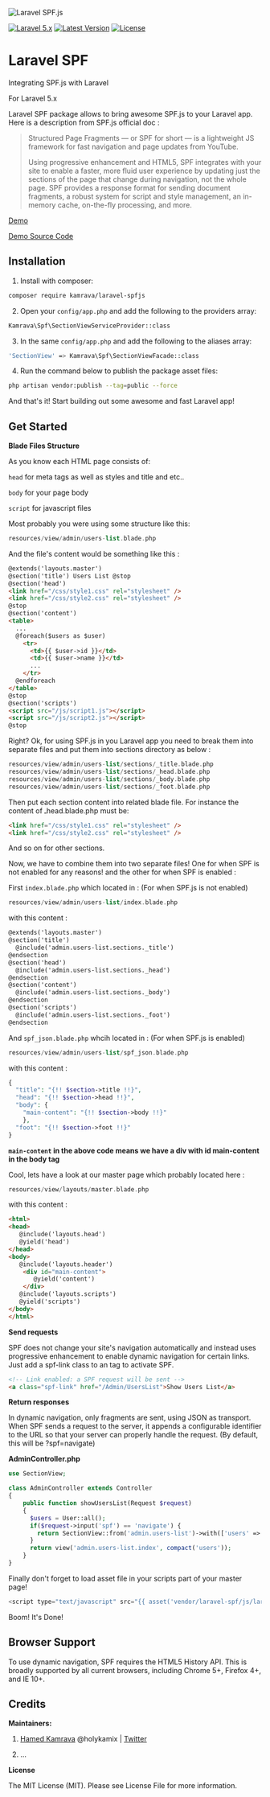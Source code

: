 ![Laravel SPF.js](http://up.vbiran.ir/uploads/1716814929346864017_laravel-spfjs.png)

[![Laravel 5.x](https://img.shields.io/badge/Laravel-5.x-orange.svg?style=flat-square)](https://github.com/kamrava/laravel-spfjs)
[![Latest Version](https://img.shields.io/github/release/kamrava/laravel-spfjs.svg?style=flat-square)](https://github.com/kamrava/laravel-spfjs/releases)
[![License](https://poser.pugx.org/kamrava/laravel-spfjs/license.svg?style=flat-square)](https://packagist.org/packages/kamrava/laravel-spfjs)

# Laravel SPF
Integrating SPF.js with Laravel

For Laravel 5.x

Laravel SPF package allows to bring awesome SPF.js to your Laravel app. Here is a description from SPF.js official doc :

> Structured Page Fragments — or SPF for short — is a lightweight JS framework for fast navigation and page updates from YouTube.
> 
> Using progressive enhancement and HTML5, SPF integrates with your site to enable a faster, more fluid user experience by updating just the sections of the page that change during navigation, not the whole page. SPF provides a response format for sending document fragments, a robust system for script and style management, an in-memory cache, on-the-fly processing, and more.

[Demo](http://reek.ir/demo)

[Demo Source Code](https://github.com/kamrava/laravel-spfjs-demo)

## Installation

1. Install with composer:

```sh
composer require kamrava/laravel-spfjs
```

2. Open your `config/app.php` and add the following to the providers array:

```sh
Kamrava\Spf\SectionViewServiceProvider::class
```

3. In the same `config/app.php` and add the following to the aliases array:


```sh
'SectionView' => Kamrava\Spf\SectionViewFacade::class
```

4. Run the command below to publish the package asset files:

```sh
php artisan vendor:publish --tag=public --force
```

And that's it! Start building out some awesome and fast Laravel app!

## Get Started

**Blade Files Structure**

As you know each HTML page consists of:

`head` for meta tags as well as styles and title and etc..

`body` for your page body

`script` for javascript files

Most probably you were using some structure like this:


```php
resources/view/admin/users-list.blade.php
```

And the file's content would be something like this :

```html
@extends('layouts.master')
@section('title') Users List @stop
@section('head')
<link href="/css/style1.css" rel="stylesheet" /> 
<link href="/css/style2.css" rel="stylesheet" /> 
@stop
@section('content')
<table>
  ...
  @foreach($users as $user)
    <tr>
      <td>{{ $user->id }}</td>
      <td>{{ $user->name }}</td>
      ...
    </tr>
  @endforeach
</table>
@stop
@section('scripts')
<script src="/js/script1.js"></script>
<script src="/js/script2.js"></script>
@stop
```
Right? Ok, for using SPF.js in you Laravel app you need to break them into separate files and put them into sections directory as below :

```php
resources/view/admin/users-list/sections/_title.blade.php
resources/view/admin/users-list/sections/_head.blade.php
resources/view/admin/users-list/sections/_body.blade.php
resources/view/admin/users-list/sections/_foot.blade.php
```

Then put each section content into related blade file. For instance the content of ـhead.blade.php must be:

```html
<link href="/css/style1.css" rel="stylesheet" /> 
<link href="/css/style2.css" rel="stylesheet" />
```

And so on for other sections.

Now, we have to combine them into two separate files! One for when SPF is not enabled for any reasons! and the other for when SPF is enabled :

First `index.blade.php` which located in : (For when SPF.js is not enabled)

```php
resources/view/admin/users-list/index.blade.php
```

with this content :

```html
@extends('layouts.master')
@section('title')
  @include('admin.users-list.sections._title')
@endsection
@section('head')
  @include('admin.users-list.sections._head')
@endsection
@section('content')
  @include('admin.users-list.sections._body')
@endsection
@section('scripts')
  @include('admin.users-list.sections._foot')
@endsection
```

And `spf_json.blade.php` whcih located in : (For when SPF.js is enabled)

```php
resources/view/admin/users-list/spf_json.blade.php
```

with this content :

```php
{
  "title": "{!! $section->title !!}",
  "head": "{!! $section->head !!}",
  "body": {
    "main-content": "{!! $section->body !!}"
    },
  "foot": "{!! $section->foot !!}"
}
```

__`main-content` in the above code means we have a div with id main-content in the body tag__

Cool, lets have a look at our master page which probably located here :

```php
resources/view/layouts/master.blade.php
```

with this content :

```html
<html>
<head>
   @include('layouts.head')
   @yield('head')
</head>
<body>
   @include('layouts.header')
   	<div id="main-content">
   	   @yield('content')
 	</div>
   @include('layouts.scripts')
   @yield('scripts')
</body>
</html>
```

**Send requests**

SPF does not change your site's navigation automatically and instead uses progressive enhancement to enable dynamic navigation for certain links. Just add a spf-link class to an <a> tag to activate SPF.

```html
<!-- Link enabled: a SPF request will be sent -->
<a class="spf-link" href="/Admin/UsersList">Show Users List</a>
```

**Return responses**

In dynamic navigation, only fragments are sent, using JSON as transport. When SPF sends a request to the server, it appends a configurable identifier to the URL so that your server can properly handle the request. (By default, this will be ?spf=navigate)

**AdminController.php**

```php
use SectionView;

class AdminController extends Controller
{
    public function showUsersList(Request $request)
    {
      $users = User::all();
      if($request->input('spf') == 'navigate') {
        return SectionView::from('admin.users-list')->with(['users' => $users])->render();
      }
      return view('admin.users-list.index', compact('users'));
    }
}
```

Finally don't forget to load asset file in your scripts part of your master page!

```php
<script type="text/javascript" src="{{ asset('vendor/laravel-spf/js/laravel-spf.js') }}"></script>
```

Boom! It's Done!

## Browser Support

To use dynamic navigation, SPF requires the HTML5 History API. This is broadly supported by all current browsers, including Chrome 5+, Firefox 4+, and IE 10+.

## Credits

**Maintainers:**

1. [Hamed Kamrava](https://github.com/kamrava) @holykamix | [Twitter](https://twitter.com/holykamix)

2. ...


**License**

The MIT License (MIT). Please see License File for more information.
